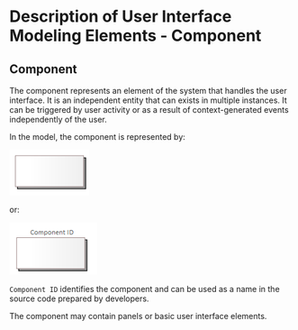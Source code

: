 # Description of User Interface Modeling Elements - Component

## Component

The component represents an element of the system that handles the user interface. It is an independent entity that can exists in multiple instances. It can be triggered by user activity or as a result of context-generated events independently of the user.

In the model, the component is represented by:

![Component](../../img/ui-component.png)

or:

![Component](../../img/ui-component-name.png)

`Component ID` identifies the component and can be used as a name in the source code prepared by developers.

The component may contain panels or basic user interface elements.